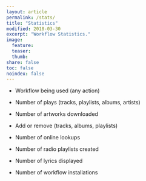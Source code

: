 ```yaml
---
layout: article
permalink: /stats/
title: "Statistics"
modified: 2018-03-30
excerpt: "Workflow Statistics."
image:
  feature:
  teaser:
  thumb:
share: false
toc: false
noindex: false
---
```


<script src="//www.stathat.com/javascripts/embed.js"></script>

* Workflow being used (any action)

<script>StatHatEmbed.render({s1: 'S0Umn', w: 760, h: 235, tf:'month_compare'});</script>

* Number of plays (tracks, playlists, albums, artists)

<script>StatHatEmbed.render({s1: '2Vue', w: 760, h: 235, tf:'month_compare'});</script>

* Number of artworks downloaded

<script>StatHatEmbed.render({s1: 'CHDJm', w: 760, h: 235 , tf:'month_compare'});</script>

* Add or remove (tracks, albums, playlists)

<script>StatHatEmbed.render({s1: 'Rjr71', w: 760, h: 235 , tf:'month_compare'});</script>

* Number of online lookups 

<script>StatHatEmbed.render({s1: 'AmTl', w: 760, h: 235 , tf:'month_compare'});</script>

* Number of radio playlists created

<script>StatHatEmbed.render({s1: 'FMrI', w: 760, h: 235 , tf:'month_compare'});</script>

* Number of lyrics displayed

<script>StatHatEmbed.render({s1: 'C806H', w: 760, h: 235 , tf:'month_compare'});</script>

* Number of workflow installations

<script>StatHatEmbed.render({s1: 'CHJ1', w: 760, h: 235 , tf:'month_compare'});</script>